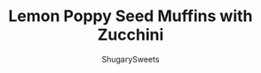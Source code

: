 ---
layout: ../../layouts/MarkdownPostLayout.astro
title: Lemon Poppy Seed Muffins with Zucchini
author: ShugarySweets
pubDate: 2019-01-15
description: "Use up some of the summer zucchini with these incredibly moist and delicious Lemon Poppy Seed Zucchini Muffins. The crumb topping and sweet lemon glaze add so much texture and flavor!"
image_url: https://www.shugarysweets.com/wp-content/uploads/2016/08/lemon-poppy-seed-zucchini-muffins-1.jpg
tags: ["Muffins","American"]
calories: 257
protein: 3
carbohydrates: 45
fats: 8
fiber: 1
ingredients: ["2 cups all-purpose flour","1 cup granulated sugar","2 teaspoons baking powder","1/2 teaspoon baking soda","1/2 teaspoon kosher salt","1 cup shredded zucchini","2/3 cup milk ","1/3 cup unsalted butter, melted","1 large egg","2 lemons, zested","1 teaspoon lemon extract","1 Tablespoon poppy seeds","1/3 cup unsalted butter, melted","3/4 cup all-purpose flour","3/4 cup granulated sugar","1 1/2 cups powdered sugar","1 lemon, juiced (about 2 Tablespoons)"]
serves: 18
time: "34 minutes"
prepTime: "15 minutes"
instructions: ["Preheat oven to 350°F. Spray muffin cup tin with baking spray. Set aside.","In a large bowl, combine flour, sugar, baking powder, baking soda, and salt. Add in zucchini, milk, melted butter, egg, lemon zest and lemon extract. Mix until combined (will be very thick). Fold in poppy seeds.","Fill muffin tins evenly about 2/3 full. Set aside.","For the crumble, combine melted butter with flour and sugar using a fork. Spoon over muffin batter in the muffin tins, pressing gently.","Bake muffins for 17-19 minutes, until lightly browned and toothpick comes out clean. Remove from oven and cool on rack 5 minutes. Remove from pan and cool completely before adding the glaze.","For the glaze, whisk together the powdered sugar with lemon juice until smooth. Drizzle over cooled muffins. ENJOY."]
nutrition: ["257 calories","45 grams carbohydrates","29 milligrams cholesterol","8 grams fat","1 grams fiber","3 grams protein","4 grams saturated fat","135 milligrams sodium","29 grams sugar","0 grams trans fat","3 grams unsaturated fat"]
---